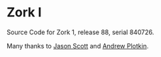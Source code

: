 # Zork I

Source Code for Zork 1, release 88, serial 840726.

Many thanks to [Jason Scott](https://github.com/historicalsource) and [Andrew Plotkin](https://github.com/erkyrath/visizork).
